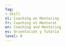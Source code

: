 ```yaml
---
Tag: 
- Skill
nl: Coaching en Mentoring
fr: Coaching et Mentorat
en: Coaching and Mentoring
es: Orientación y Tutoría
level: 0
---
```


